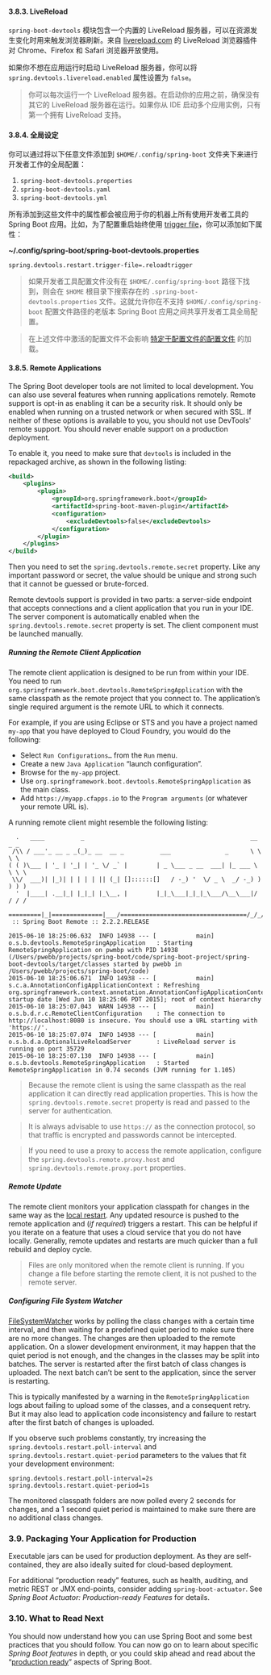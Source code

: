 #### 3.8.3. LiveReload

`spring-boot-devtools` 模块包含一个内置的 LiveReload 服务器，可以在资源发生变化时用来触发浏览器刷新。来自 [livereload.com](http://livereload.com/extensions/) 的 LiveReload 浏览器插件对 Chrome、Firefox 和 Safari 浏览器开放使用。

如果你不想在应用运行时启动 LiveReload 服务器，你可以将 `spring.devtools.livereload.enabled` 属性设置为 `false`。

> 你可以每次运行一个 LiveReload 服务器。在启动你的应用之前，确保没有其它的 LiveReload 服务器在运行。如果你从 IDE 启动多个应用实例，只有第一个拥有 LiveReload 支持。

#### 3.8.4. 全局设定

你可以通过将以下任意文件添加到 `$HOME/.config/spring-boot` 文件夹下来进行开发者工作的全局配置：

1. `spring-boot-devtools.properties`
2. `spring-boot-devtools.yaml`
3. `spring-boot-devtools.yml`

所有添加到这些文件中的属性都会被应用于你的机器上所有使用开发者工具的 Spring Boot 应用。比如，为了配置重启始终使用 [trigger file](https://docs.spring.io/spring-boot/docs/2.2.2.RELEASE/reference/htmlsingle/#using-boot-devtools-restart-triggerfile)，你可以添加如下属性：

**~/.config/spring-boot/spring-boot-devtools.properties**

```properties
spring.devtools.restart.trigger-file=.reloadtrigger
```

> 如果开发者工具配置文件没有在 `$HOME/.config/spring-boot` 路径下找到，则会在 `$HOME` 根目录下搜索存在的 `.spring-boot-devtools.properties` 文件。这就允许你在不支持 `$HOME/.config/spring-boot` 配置文件路径的老版本 Spring Boot 应用之间共享开发者工具全局配置。

> 在上述文件中激活的配置文件不会影响 [特定于配置文件的配置文件](https://docs.spring.io/spring-boot/docs/2.2.2.RELEASE/reference/htmlsingle/#boot-features-external-config-profile-specific-properties) 的加载。

#### 3.8.5. Remote Applications

The Spring Boot developer tools are not limited to local development. You can also use several features when running applications remotely. Remote support is opt-in as enabling it can be a security risk. It should only be enabled when running on a trusted network or when secured with SSL. If neither of these options is available to you, you should not use DevTools' remote support. You should never enable support on a production deployment.

To enable it, you need to make sure that `devtools` is included in the repackaged archive, as shown in the following listing:

```xml
<build>
    <plugins>
        <plugin>
            <groupId>org.springframework.boot</groupId>
            <artifactId>spring-boot-maven-plugin</artifactId>
            <configuration>
                <excludeDevtools>false</excludeDevtools>
            </configuration>
        </plugin>
    </plugins>
</build>
```

Then you need to set the `spring.devtools.remote.secret` property. Like any important password or secret, the value should be unique and strong such that it cannot be guessed or brute-forced.

Remote devtools support is provided in two parts: a server-side endpoint that accepts connections and a client application that you run in your IDE. The server component is automatically enabled when the `spring.devtools.remote.secret` property is set. The client component must be launched manually.

##### Running the Remote Client Application

The remote client application is designed to be run from within your IDE. You need to run `org.springframework.boot.devtools.RemoteSpringApplication` with the same classpath as the remote project that you connect to. The application’s single required argument is the remote URL to which it connects.

For example, if you are using Eclipse or STS and you have a project named `my-app` that you have deployed to Cloud Foundry, you would do the following:

- Select `Run Configurations…` from the `Run` menu.
- Create a new `Java Application` “launch configuration”.
- Browse for the `my-app` project.
- Use `org.springframework.boot.devtools.RemoteSpringApplication` as the main class.
- Add `https://myapp.cfapps.io` to the `Program arguments` (or whatever your remote URL is).

A running remote client might resemble the following listing:

```
  .   ____          _                                              __ _ _
 /\\ / ___'_ __ _ _(_)_ __  __ _          ___               _      \ \ \ \
( ( )\___ | '_ | '_| | '_ \/ _` |        | _ \___ _ __  ___| |_ ___ \ \ \ \
 \\/  ___)| |_)| | | | | || (_| []::::::[]   / -_) '  \/ _ \  _/ -_) ) ) ) )
  '  |____| .__|_| |_|_| |_\__, |        |_|_\___|_|_|_\___/\__\___|/ / / /
 =========|_|==============|___/===================================/_/_/_/
 :: Spring Boot Remote :: 2.2.2.RELEASE

2015-06-10 18:25:06.632  INFO 14938 --- [           main] o.s.b.devtools.RemoteSpringApplication   : Starting RemoteSpringApplication on pwmbp with PID 14938 (/Users/pwebb/projects/spring-boot/code/spring-boot-project/spring-boot-devtools/target/classes started by pwebb in /Users/pwebb/projects/spring-boot/code)
2015-06-10 18:25:06.671  INFO 14938 --- [           main] s.c.a.AnnotationConfigApplicationContext : Refreshing org.springframework.context.annotation.AnnotationConfigApplicationContext@2a17b7b6: startup date [Wed Jun 10 18:25:06 PDT 2015]; root of context hierarchy
2015-06-10 18:25:07.043  WARN 14938 --- [           main] o.s.b.d.r.c.RemoteClientConfiguration    : The connection to http://localhost:8080 is insecure. You should use a URL starting with 'https://'.
2015-06-10 18:25:07.074  INFO 14938 --- [           main] o.s.b.d.a.OptionalLiveReloadServer       : LiveReload server is running on port 35729
2015-06-10 18:25:07.130  INFO 14938 --- [           main] o.s.b.devtools.RemoteSpringApplication   : Started RemoteSpringApplication in 0.74 seconds (JVM running for 1.105)
```

> Because the remote client is using the same classpath as the real application it can directly read application properties. This is how the `spring.devtools.remote.secret` property is read and passed to the server for authentication.

> It is always advisable to use `https://` as the connection protocol, so that traffic is encrypted and passwords cannot be intercepted.

> If you need to use a proxy to access the remote application, configure the `spring.devtools.remote.proxy.host` and `spring.devtools.remote.proxy.port` properties.

##### Remote Update

The remote client monitors your application classpath for changes in the same way as the [local restart](https://docs.spring.io/spring-boot/docs/2.2.2.RELEASE/reference/htmlsingle/#using-boot-devtools-restart). Any updated resource is pushed to the remote application and (*if required*) triggers a restart. This can be helpful if you iterate on a feature that uses a cloud service that you do not have locally. Generally, remote updates and restarts are much quicker than a full rebuild and deploy cycle.

> Files are only monitored when the remote client is running. If you change a file before starting the remote client, it is not pushed to the remote server.

##### Configuring File System Watcher

[FileSystemWatcher](https://github.com/spring-projects/spring-boot/tree/v2.2.2.RELEASE/spring-boot-project/spring-boot-devtools/src/main/java/org/springframework/boot/devtools/filewatch/FileSystemWatcher.java) works by polling the class changes with a certain time interval, and then waiting for a predefined quiet period to make sure there are no more changes. The changes are then uploaded to the remote application. On a slower development environment, it may happen that the quiet period is not enough, and the changes in the classes may be split into batches. The server is restarted after the first batch of class changes is uploaded. The next batch can’t be sent to the application, since the server is restarting.

This is typically manifested by a warning in the `RemoteSpringApplication` logs about failing to upload some of the classes, and a consequent retry. But it may also lead to application code inconsistency and failure to restart after the first batch of changes is uploaded.

If you observe such problems constantly, try increasing the `spring.devtools.restart.poll-interval` and `spring.devtools.restart.quiet-period` parameters to the values that fit your development environment:

```properties
spring.devtools.restart.poll-interval=2s
spring.devtools.restart.quiet-period=1s
```

The monitored classpath folders are now polled every 2 seconds for changes, and a 1 second quiet period is maintained to make sure there are no additional class changes.

### 3.9. Packaging Your Application for Production

Executable jars can be used for production deployment. As they are self-contained, they are also ideally suited for cloud-based deployment.

For additional “production ready” features, such as health, auditing, and metric REST or JMX end-points, consider adding `spring-boot-actuator`. See *Spring Boot Actuator: Production-ready Features* for details.

### 3.10. What to Read Next

You should now understand how you can use Spring Boot and some best practices that you should follow. You can now go on to learn about specific *Spring Boot features* in depth, or you could skip ahead and read about the “[production ready](https://docs.spring.io/spring-boot/docs/2.2.2.RELEASE/reference/htmlsingle/#production-ready)” aspects of Spring Boot.